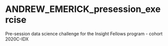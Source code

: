 # ANDREW_EMERICK_presession_exercise

Pre-session data science challenge for the Insight Fellows program - cohort 2020C-IDX
